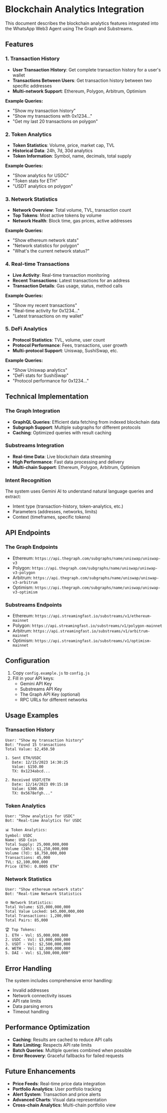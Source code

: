 # Blockchain Analytics Integration

This document describes the blockchain analytics features integrated into the WhatsApp Web3 Agent using The Graph and Substreams.

## Features

### 1. Transaction History
- **User Transaction History**: Get complete transaction history for a user's wallet
- **Transactions Between Users**: Get transaction history between two specific addresses
- **Multi-network Support**: Ethereum, Polygon, Arbitrum, Optimism

**Example Queries:**
- "Show my transaction history"
- "Show my transactions with 0x1234..."
- "Get my last 20 transactions on polygon"

### 2. Token Analytics
- **Token Statistics**: Volume, price, market cap, TVL
- **Historical Data**: 24h, 7d, 30d analytics
- **Token Information**: Symbol, name, decimals, total supply

**Example Queries:**
- "Show analytics for USDC"
- "Token stats for ETH"
- "USDT analytics on polygon"

### 3. Network Statistics
- **Network Overview**: Total volume, TVL, transaction count
- **Top Tokens**: Most active tokens by volume
- **Network Health**: Block time, gas prices, active addresses

**Example Queries:**
- "Show ethereum network stats"
- "Network statistics for polygon"
- "What's the current network status?"

### 4. Real-time Transactions
- **Live Activity**: Real-time transaction monitoring
- **Recent Transactions**: Latest transactions for an address
- **Transaction Details**: Gas usage, status, method calls

**Example Queries:**
- "Show my recent transactions"
- "Real-time activity for 0x1234..."
- "Latest transactions on my wallet"

### 5. DeFi Analytics
- **Protocol Statistics**: TVL, volume, user count
- **Protocol Performance**: Fees, transactions, user growth
- **Multi-protocol Support**: Uniswap, SushiSwap, etc.

**Example Queries:**
- "Show Uniswap analytics"
- "DeFi stats for SushiSwap"
- "Protocol performance for 0x1234..."

## Technical Implementation

### The Graph Integration
- **GraphQL Queries**: Efficient data fetching from indexed blockchain data
- **Subgraph Support**: Multiple subgraphs for different protocols
- **Caching**: Optimized queries with result caching

### Substreams Integration
- **Real-time Data**: Live blockchain data streaming
- **High Performance**: Fast data processing and delivery
- **Multi-chain Support**: Ethereum, Polygon, Arbitrum, Optimism

### Intent Recognition
The system uses Gemini AI to understand natural language queries and extract:
- Intent type (transaction-history, token-analytics, etc.)
- Parameters (addresses, networks, limits)
- Context (timeframes, specific tokens)

## API Endpoints

### The Graph Endpoints
- Ethereum: `https://api.thegraph.com/subgraphs/name/uniswap/uniswap-v3`
- Polygon: `https://api.thegraph.com/subgraphs/name/uniswap/uniswap-v3-polygon`
- Arbitrum: `https://api.thegraph.com/subgraphs/name/uniswap/uniswap-v3-arbitrum`
- Optimism: `https://api.thegraph.com/subgraphs/name/uniswap/uniswap-v3-optimism`

### Substreams Endpoints
- Ethereum: `https://api.streamingfast.io/substreams/v1/ethereum-mainnet`
- Polygon: `https://api.streamingfast.io/substreams/v1/polygon-mainnet`
- Arbitrum: `https://api.streamingfast.io/substreams/v1/arbitrum-mainnet`
- Optimism: `https://api.streamingfast.io/substreams/v1/optimism-mainnet`

## Configuration

1. Copy `config.example.js` to `config.js`
2. Fill in your API keys:
   - Gemini API Key
   - Substreams API Key
   - The Graph API Key (optional)
   - RPC URLs for different networks

## Usage Examples

### Transaction History
```
User: "Show my transaction history"
Bot: "Found 15 transactions
Total Value: $2,450.50

1. Sent ETH/USDC
   Date: 12/15/2023 14:30:25
   Value: $150.00
   TX: 0x1234abcd...

2. Received USDT/ETH
   Date: 12/14/2023 09:15:10
   Value: $300.00
   TX: 0x5678efgh..."
```

### Token Analytics
```
User: "Show analytics for USDC"
Bot: "Real-time Analytics for USDC

📊 Token Analytics:
Symbol: USDC
Name: USD Coin
Total Supply: 25,000,000,000
Volume (24h): $1,250,000,000
Volume (7d): $8,750,000,000
Transactions: 45,000
TVL: $2,100,000,000
Price (ETH): 0.0005 ETH"
```

### Network Statistics
```
User: "Show ethereum network stats"
Bot: "Real-time Network Statistics

🌐 Network Statistics:
Total Volume: $15,000,000,000
Total Value Locked: $45,000,000,000
Total Transactions: 1,200,000
Total Pairs: 85,000

🏆 Top Tokens:
1. ETH - Vol: $5,000,000,000
2. USDC - Vol: $3,000,000,000
3. USDT - Vol: $2,500,000,000
4. WETH - Vol: $2,000,000,000
5. DAI - Vol: $1,500,000,000"
```

## Error Handling

The system includes comprehensive error handling:
- Invalid addresses
- Network connectivity issues
- API rate limits
- Data parsing errors
- Timeout handling

## Performance Optimization

- **Caching**: Results are cached to reduce API calls
- **Rate Limiting**: Respects API rate limits
- **Batch Queries**: Multiple queries combined when possible
- **Error Recovery**: Graceful fallbacks for failed requests

## Future Enhancements

- **Price Feeds**: Real-time price data integration
- **Portfolio Analytics**: User portfolio tracking
- **Alert System**: Transaction and price alerts
- **Advanced Charts**: Visual data representation
- **Cross-chain Analytics**: Multi-chain portfolio view
